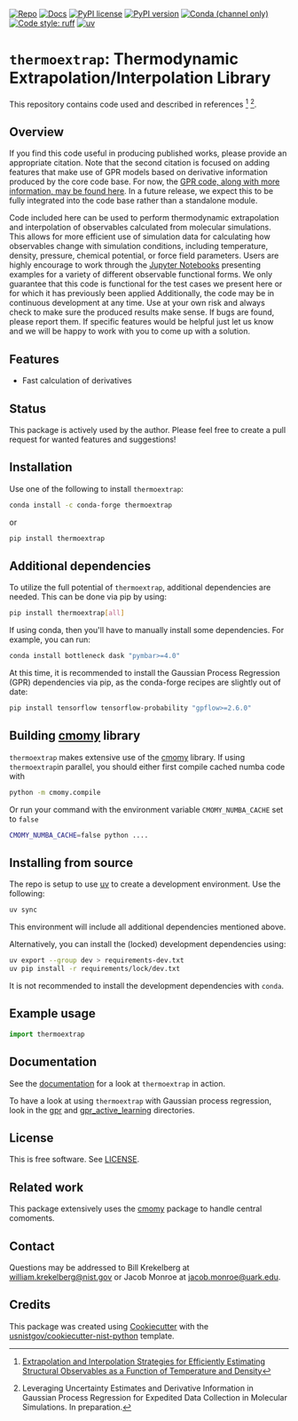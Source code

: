 <!-- markdownlint-disable MD041 -->

<!-- prettier-ignore-start -->
[![Repo][repo-badge]][repo-link]
[![Docs][docs-badge]][docs-link]
[![PyPI license][license-badge]][license-link]
[![PyPI version][pypi-badge]][pypi-link]
[![Conda (channel only)][conda-badge]][conda-link]
[![Code style: ruff][ruff-badge]][ruff-link]
[![uv][uv-badge]][uv-link]

<!-- For more badges, see
https://shields.io/category/other
https://naereen.github.io/badges/
[pypi-badge]: https://badge.fury.io/py/thermoextrap
-->

[ruff-badge]: https://img.shields.io/endpoint?url=https://raw.githubusercontent.com/astral-sh/ruff/main/assets/badge/v2.json
[ruff-link]: https://github.com/astral-sh/ruff
[uv-badge]: https://img.shields.io/endpoint?url=https://raw.githubusercontent.com/astral-sh/uv/main/assets/badge/v0.json
[uv-link]: https://github.com/astral-sh/uv
[pypi-badge]: https://img.shields.io/pypi/v/thermoextrap
[pypi-link]: https://pypi.org/project/thermoextrap
[docs-badge]: https://img.shields.io/badge/docs-sphinx-informational
[docs-link]: https://pages.nist.gov/thermoextrap/
[repo-badge]: https://img.shields.io/badge/--181717?logo=github&logoColor=ffffff
[repo-link]: https://github.com/usnistgov/thermoextrap
[conda-badge]: https://img.shields.io/conda/v/conda-forge/thermoextrap
[conda-link]: https://anaconda.org/conda-forge/thermoextrap
[license-badge]: https://img.shields.io/pypi/l/thermoextrap?color=informational
[license-link]: https://github.com/usnistgov/thermoextrap/blob/main/LICENSE

<!-- other links -->

[cmomy]: https://github.com/usnistgov/cmomy
[gpr-link]: https://github.com/usnistgov/thermoextrap/tree/main/examples/gpr_active_learning
[notebook-link]: https://github.com/usnistgov/thermoextrap/tree/main/examples/usage

<!-- prettier-ignore-end -->

# `thermoextrap`: Thermodynamic Extrapolation/Interpolation Library

This repository contains code used and described in references [^fn1] [^fn2].

[^fn1]:
    [Extrapolation and Interpolation Strategies for Efficiently Estimating Structural Observables as a Function of Temperature and Density](https://doi.org/10.1063/5.0014282)

[^fn2]:
    Leveraging Uncertainty Estimates and Derivative Information in Gaussian
    Process Regression for Expedited Data Collection in Molecular Simulations.
    In preparation.

## Overview

If you find this code useful in producing published works, please provide an
appropriate citation. Note that the second citation is focused on adding
features that make use of GPR models based on derivative information produced by
the core code base. For now, the [GPR code, along with more information, may be
found here][gpr-link]. In a future release, we expect this to be fully
integrated into the code base rather than a standalone module.

Code included here can be used to perform thermodynamic extrapolation and
interpolation of observables calculated from molecular simulations. This allows
for more efficient use of simulation data for calculating how observables change
with simulation conditions, including temperature, density, pressure, chemical
potential, or force field parameters. Users are highly encourage to work through
the [Jupyter Notebooks][notebook-link] presenting examples for a variety of
different observable functional forms. We only guarantee that this code is
functional for the test cases we present here or for which it has previously
been applied Additionally, the code may be in continuous development at any
time. Use at your own risk and always check to make sure the produced results
make sense. If bugs are found, please report them. If specific features would be
helpful just let us know and we will be happy to work with you to come up with a
solution.

## Features

- Fast calculation of derivatives

## Status

This package is actively used by the author. Please feel free to create a pull
request for wanted features and suggestions!

<!-- end-docs -->

## Installation

<!-- start-installation -->

Use one of the following to install `thermoextrap`:

```bash
conda install -c conda-forge thermoextrap
```

or

```bash
pip install thermoextrap
```

## Additional dependencies

To utilize the full potential of `thermoextrap`, additional dependencies are
needed. This can be done via pip by using:

```bash
pip install thermoextrap[all]
```

If using conda, then you'll have to manually install some dependencies. For
example, you can run:

```bash
conda install bottleneck dask "pymbar>=4.0"
```

At this time, it is recommended to install the Gaussian Process Regression (GPR)
dependencies via pip, as the conda-forge recipes are slightly out of date:

```bash
pip install tensorflow tensorflow-probability "gpflow>=2.6.0"
```

## Building [cmomy] library

`thermoextrap` makes extensive use of the [cmomy] library. If using
`thermoextrap`in parallel, you should either first compile cached numba code
with

```bash
python -m cmomy.compile
```

Or run your command with the environment variable `CMOMY_NUMBA_CACHE` set to
`false`

```bash
CMOMY_NUMBA_CACHE=false python ....
```

## Installing from source

The repo is setup to use [uv](https://github.com/astral-sh/uv) to create a
development environment. Use the following:

```bash
uv sync
```

This environment will include all additional dependencies mentioned above.

Alternatively, you can install the (locked) development dependencies using:

```bash
uv export --group dev > requirements-dev.txt
uv pip install -r requirements/lock/dev.txt
```

It is not recommended to install the development dependencies with `conda`.

<!-- end-installation -->

## Example usage

```python
import thermoextrap
```

## Documentation

See the [documentation][docs-link] for a look at `thermoextrap` in action.

To have a look at using `thermoextrap` with Gaussian process regression, look in
the [gpr](examples/usage/gpr) and
[gpr_active_learning](examples/gpr_active_learning) directories.

## License

This is free software. See [LICENSE][license-link].

## Related work

This package extensively uses the [cmomy] package to handle central comoments.

## Contact

Questions may be addressed to Bill Krekelberg at <william.krekelberg@nist.gov>
or Jacob Monroe at <jacob.monroe@uark.edu>.

## Credits

This package was created using
[Cookiecutter](https://github.com/audreyr/cookiecutter) with the
[usnistgov/cookiecutter-nist-python](https://github.com/usnistgov/cookiecutter-nist-python)
template.
